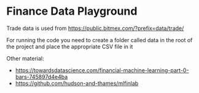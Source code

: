 # Finance Data Playground

Trade data is used from https://public.bitmex.com/?prefix=data/trade/

For running the code you need to create a folder called data in the root of the project and place the appropriate CSV file in it

Other material:
* https://towardsdatascience.com/financial-machine-learning-part-0-bars-745897d4e4ba
* https://github.com/hudson-and-thames/mlfinlab
